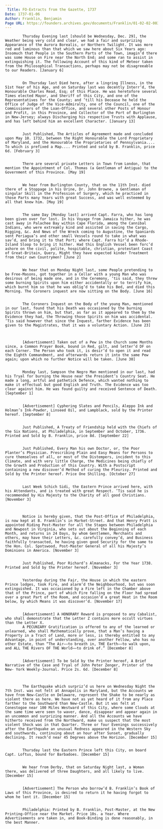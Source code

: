 ```yaml
---
 Title: FO-Extracts from the Gazette, 1737
Date: 1737-01-06
Author: Franklin, Benjamin
Page URL: https://founders.archives.gov/documents/Franklin/01-02-02-0034
---
```


          
            Thursday Evening last [should be Wednesday, Dec. 29], the Weather being very cold and clear, we had a fair and surprizing Appearance of the Aurora Borealis, or Northern Twilight. It was more red and luminous than that which we saw here about Six Years ago: Insomuch that People in the Southern Parts of the Town, imagin’d there was some House on Fire near the North End; and some ran to assist in extinguishing it. The following Account of this kind of Meteor taken from the Philosophical Transactions, perhaps may not be disagreeable to our Readers. [January 6]
          
          
            On Thursday last Died here, after a lingring Illness, in the 51st Year of his Age, and on Saturday last was decently Interr’d, the Honourable Charles Read, Esq; of this Place. He was heretofore several Times elected Mayor, and Sheriff of this City, and one of the Representatives for the County; and ’till his Decease he held the Office of Judge of the Vice-Admiralty, one of the Council, one of the Commissioners of the Loan-Office, and several other Posts of Honour and Profit, in this Province, and Collector of the Port of Burlington in New-Jersey; always Discharging his respective Trusts with Applause, and has left behind him an excellent Character. [January 13]
          
          
            Just Published, The Articles of Agreement made and concluded upon May 10. 1732, between the Right Honourable the Lord Proprietary of Maryland, and the Honourable the Proprietaries of Pennsylvania.... To which is prefixed a Map.... Printed and sold by B. Franklin, price 6d. [February 3]
          
          
            There are several private Letters in Town from London, that mention the Appointment of Col. Thomas (a Gentleman of Antigua) to the Government of this Province. [May 19]
          
          
            We hear from Burlington County, that on the 11th Inst. died there of a Stoppage in his Urine, Dr. John Browne, a Gentleman of singular Skill in the Profession of Surgery, which he practiced in those Parts many Years with great Success, and was well esteemed by all that knew him. [May 19]
          
          
            The same Day [Monday last] arrived Capt. Farra, who has long been given over for lost. In his Voyage from Jamaica hither, he was cast away in Palachee Bay within Cape Florida, among the Cannibal Indians, who were extreamly kind and assisted in saving the Cargo, Rigging, &c. And News of the Wreck coming to Augustine, the Spaniards sent Periagua’s and other small Vessels round to take in what was sav’d, and bring it to that Port; where Capt. Farra hir’d a Rhode-Island Sloop to bring it hither. Had this English Vessel been forc’d ashore on the civil, polite, hospitable, christian, protestant Coast of Great-Britain, Query, Might they have expected kinder Treatment from their own Countrymen? [June 2]
          
          
            We hear that on Monday Night last, some People pretending to be Free-Masons, got together in a Cellar with a young Man who was desirous of being made one, and in the Ceremony, ’tis said, they threw some burning Spirits upon him either accidentally or to terrify him, which burnt him so that he was oblig’d to take his Bed, and died this Morning. The Coroners inquest are now sitting on the Body. [June 16]
          
          
            The Coroners Inquest on the Body of the young Man, mentioned in our last, found that his Death was occasioned by the burning Spirits thrown on him, but that, as far as it appeared to them by the Evidence they had, the Throwing those Spirits on him was accidental. ’Tis said however that since the Inquest, farther Evidence has been given to the Magistrates, that it was a voluntary Action. [June 23]
          
          
          
            [Advertisement] Taken out of a Pew in the Church some Months since, a Common Prayer Book, bound in Red, gilt, and letter’d DF on each Corner. The Person who took it, is desir’d to open it and read the Eighth Commandment, and afterwards return it into the same Pew again; upon which no further Notice will be taken. [June 30]
          
          
            Monday last, Sampson the Negro Man mentioned in our last, had his Tryal for burning the House near the President’s Country Seat. He made a long, artful and pathetick Defence, which wanted nothing to make it effectual but good English and Truth. The Evidence was too clear against him. He was found guilty and received Sentence of Death. [September 1]
          
          
            [Advertisement] Cyphering Slates and Pencils, Aleppo Ink and Holman’s Ink-Powder, Linseed Oil, and Lampblack, sold by the Printer hereof. [September 8]
          
          
            Just Published, A Treaty of Friendship held with the Chiefs of the Six Nations, at Philadelphia, in September and October, 1736. Printed and Sold by B. Franklin, price 8d. [September 22]
          
          
            Just Published, Every Man his own Doctor, or, the Poor Planter’s Physician. Prescribing Plain and Easy Means for Persons to cure themselves of all, or most of the Distempers, incident to this Climate, and with very little Charge, the Medicines being chiefly of the Growth and Production of this Country. With a Postscript containing a new discover’d Method of curing the Pleurisy. Printed and Sold by the Printer hereof. Price One Shilling. [October 27]
          
          
            Last Week Schich Sidi, the Eastern Prince arrived here, with his Attendants, and is treated with great Respect. ’Tis said he is recommended by His Majesty to the Charity of all good Christians. [November 3]
          
          
          
            Notice is hereby given, that the Post-Office of Philadelphia, is now kept at B. Franklin’s in Market-Street. And that Henry Pratt is appointed Riding Post-Master for all the Stages between Philadelphia and Newpost in Virginia, who sets out about the Beginning of each Month, and returns in 24 Days, by whom Gentlemen, Merchants and others, may have their Letters, &c. carefully convey’d, and Business faithfully transacted, he having given good Security for the same to the Hon. Col. Spotswood, Post-Master General of all his Majesty’s Dominions in America. [November 3]
          
          
            Just Published, Poor Richard’s Almanacks, For the Year 1738. Printed and Sold by the Printer hereof. [November 3]
          
          
            Yesterday during the Fair, the House in which the eastern Prince lodges, took Fire, and alarm’d the Neighbourhood, but was soon extinguished. It was occasioned by a Fire left in the Chamber above that of the Prince, part of which Fire falling on the Floor had spread over a great Part of the Room, and occasion’d a great Heat in the Room below, by which Means it was discover’d. [November 17]
          
          
            [Advertisement] A HONORARY Reward is proposed to any Cabalist, who shall demonstrate that the Letter Z contains more occult virtues than the Letter X.
            A PECUNIARY Gratification is offered to any of the learned or unlearned, who shall Mathematically prove, that a Man’s having a Property in a Tract of Land, more or less, is thereby entitled to any Advantage, in point of understanding, over another Fellow, who has no other Estate, than “The Air——to breath in, THE Earth——to walk upon, and ALL THE Rivers OF THE World——to drink of.” [December 8]
          
          
            [Advertisement] To be Sold by the Printer hereof, A Brief Narrative of the Case and Tryal of John Peter Zenger, Printer of the New- York Weekly-Journal. Price 2s. 6d. [December 8]
          
          
          
            The Earthquake which surpriz’d us here on Wednesday Night the 7th Inst. was not felt at Annapolis in Maryland, but the Accounts we have from New-Castle on Delaware, represent the Shake to be nearly as violent there as here. We have not as yet heard of it from any Place farther to the Southward than New-Castle. But it was felt at Conestogoe near 100 Miles Westward of this City, where some Clouds at the same time were seen to waver, dance, disappear and appear again in an uncommon and surprizing manner. And all the Accounts we have hitherto received from the Northward, make us suspect that the most violent Shock was in that Quarter. Three or four Evenings successively after the Earthquake an unusual Redness appeared in the Western Sky and southwards, continuing about an hour after Sunset, gradually declining. It reach’d near 45 Degrees above the Horizon. [December 15]
          
          
            Thursday last the Eastern Prince left this City, on board Capt. Loftus, bound for Barbadoes. [December 15]
          
          
            We hear from Derby, that on Saturday Night last, a Woman there, was delivered of three Daughters, and all likely to live. [December 15]
          
          
            [Advertisement] The Person who borrow’d B. Franklin’s Book of Laws of this Province, is desired to return it he having forgot to whom he lent it. [December 15]
          
          
            Philadelphia: Printed by B. Franklin, Post-Master, at the New Printing-Office near the Market. Price 10s. a Year. Where Advertisements are taken in, and Book-Binding is done reasonably, in the best Manner.
          
        
